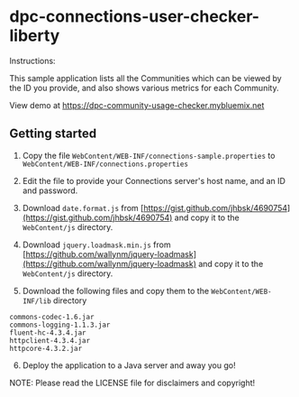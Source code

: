 # dpc-connections-user-checker-liberty

Instructions:

This sample application lists all the Communities which can be viewed by the ID you provide, and also shows
various metrics for each Community.

View demo at <a target="top" href="https://dpc-community-usage-checker.mybluemix.net">https://dpc-community-usage-checker.mybluemix.net</a>

## Getting started

1. Copy the file `WebContent/WEB-INF/connections-sample.properties` to `WebContent/WEB-INF/connections.properties`

1. Edit the file to provide your Connections server's host name, and an ID and password.

1. Download `date.format.js` from [https://gist.github.com/jhbsk/4690754](https://gist.github.com/jhbsk/4690754) and copy it to the `WebContent/js` directory.

1. Download `jquery.loadmask.min.js` from [https://github.com/wallynm/jquery-loadmask](https://github.com/wallynm/jquery-loadmask) and copy it to the `WebContent/js` directory.

1. Download the following files and copy them to the `WebContent/WEB-INF/lib` directory

  ```none
  commons-codec-1.6.jar
  commons-logging-1.1.3.jar
  fluent-hc-4.3.4.jar
  httpclient-4.3.4.jar
  httpcore-4.3.2.jar
  ```

6. Deploy the application to a Java server and away you go!

NOTE: Please read the LICENSE file for disclaimers and copyright!

